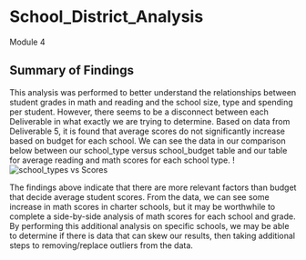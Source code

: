 # School_District_Analysis
Module 4

## Summary of Findings
 This analysis was performed to better understand the relationships between student grades in math and reading and the school size, type and spending per student. However, there seems to be a disconnect between each Deliverable in what exactly we are trying to determine. Based on data from Deliverable 5, it is found that average scores do not significantly increase based on budget for each school. We can see the data in our comparison below between our school_type versus school_budget table and our table for average reading and math scores for each school type. 
 !![school_types vs Scores](/Resources/Election_Results.png)
 
 
 
The findings above indicate that there are more relevant factors than budget that decide average student scores. From the data, we can see some increase in math scores in charter schools, but it may be worthwhile to complete a side-by-side analysis of math scores for each school and grade. By performing this additional analysis on specific schools, we may be able to determine if there is data that can skew our results, then taking additional steps to removing/replace outliers from the data. 
 
 
